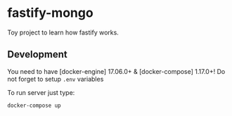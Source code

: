 # fastify-mongo

Toy project to learn how fastify works.

## Development

You need to have [docker-engine] 17.06.0+ & [docker-compose] 1.17.0+!
Do not forget to setup `.env` variables

To run server just type:
```bash
docker-compose up
```